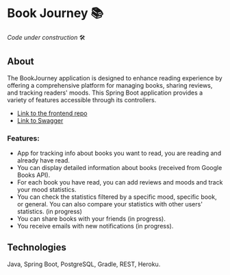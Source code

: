 # Book Journey 📚

*Code under construction* 🛠️

## About
The BookJourney application is designed to enhance reading experience by offering a comprehensive platform for managing books, sharing reviews, and tracking readers' moods. 
This Spring Boot application provides a variety of features accessible through its controllers.
- [Link to the frontend repo](https://github.com/agnkos/book-journey)
- [Link to Swagger](https://book-journey-app-54dba2b08eec.herokuapp.com/swagger-ui/index.html#/)

### Features:
- App for tracking info about books you want to read, you are reading and already have read.
- You can display detailed information about books (received from Google Books API).
- For each book you have read, you can add reviews and moods and track your mood statistics.
- You can check the statistics filtered by a specific mood, specific book, or general. You can also compare your statistics with other users' statistics. (in progress)
- You can share books with your friends (in progress).
- You receive emails with new notifications (in progress).

## Technologies
Java, Spring Boot, PostgreSQL, Gradle, REST, Heroku.
